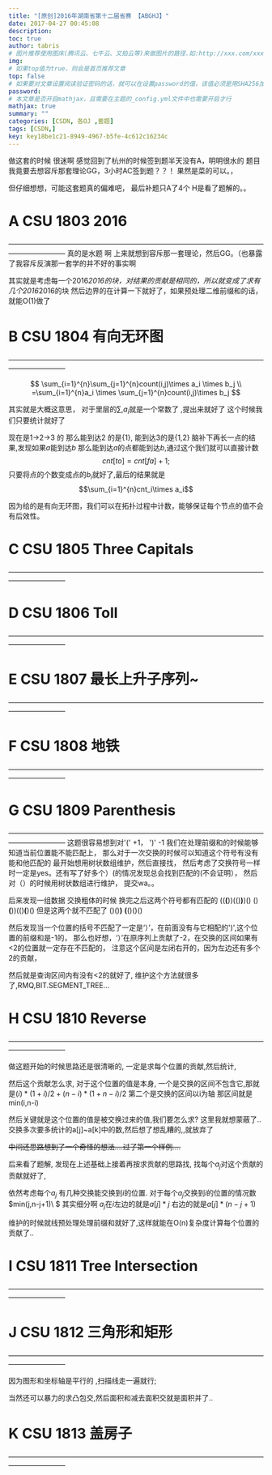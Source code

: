 ```yaml
---
title: "[原创]2016年湖南省第十二届省赛 【ABGHJ】"
date: 2017-04-27 00:45:08
description:
toc: true
author: tabris
# 图片推荐使用图床(腾讯云、七牛云、又拍云等)来做图片的路径.如:http://xxx.com/xxx.jpg
img:
# 如果top值为true，则会是首页推荐文章
top: false
# 如果要对文章设置阅读验证密码的话，就可以在设置password的值，该值必须是用SHA256加密后的密码，防止被他人识破
password:
# 本文章是否开启mathjax，且需要在主题的_config.yml文件中也需要开启才行
mathjax: true
summary: ""
categories: [CSDN, 各OJ ,套题]
tags: [CSDN,]
key: key18be1c21-8949-4967-b5fe-4c612c16234c
---
```



做这套的时候 很迷啊  感觉回到了杭州的时候签到题半天没有A，明明很水的 题目我竟要去想容斥那套理论GG，3小时AC签到题？？！ 果然是菜的可以。，

但仔细想想，可能这套题真的偏难吧，
最后补题只A了4个 H是看了题解的。。


# A	CSU 1803	2016
————————————————————————————————————————————
真的是水题 啊  上来就想到容斥那一套理论，然后GG。（也暴露了我容斥反演那一套学的并不好的事实啊

其实就是考虑每一个2016*2016的块，对结果的贡献是相同的，所以就变成了求有几个2016*2016的块 然后边界的在计算一下就好了，如果预处理二维前缀和的话，就能O(1)做了


# B	CSU 1804	有向无环图
————————————————————————————————————————————

$$
\sum_{i=1}^{n}\sum_{j=1}^{n}count(i,j)\times a_i \times b_j  \\ =\sum_{i=1}^{n}a_i \times \sum_{j=1}^{n}count(i,j)\times b_j
$$

其实就是大概这意思，
对于里层的$\sum,a_i$就是一个常数了 ,提出来就好了
这个时候我们只要统计就好了

现在是1->2->3 的
那么能到达2 的是{1}, 能到达3的是{1,2}
脑补下再长一点的结果,发现如果$a$能到达$b$ 那么能到达$a$的点都能到达$b$,通过这个我们就可以直接计数
$$cnt[to] = cnt[fa]+1;$$
只要将点的个数变成点的$b_i$就好了,最后的结果就是
$$\sum_{i=1}^{n}cnt_i\times a_i$$

因为给的是有向无环图，我们可以在拓扑过程中计数，能够保证每个节点的值不会有后效性。


# C	CSU 1805	Three Capitals
————————————————————————————————————————————
# D	CSU 1806	Toll
————————————————————————————————————————————
# E	CSU 1807	最长上升子序列~
————————————————————————————————————————————
# F	CSU 1808	地铁
————————————————————————————————————————————
# G	CSU 1809	Parenthesis
————————————————————————————————————————————
这题很容易想到对'(' +1， ')' -1 我们在处理前缀和的时候能够知道当前位置能不能匹配上，
那么对于一次交换的时候可以知道这个符号有没有能和他匹配的 最开始想用树状数组维护，然后直接找，
然后考虑了交换符号一样时一定是yes。还有写了好多个）(的情况发现总会找到匹配的(不会证明），
然后对（）的时候用树状数组进行维护，
提交wa。。

后来发现一组数据 交换粗体的时候 换完之后这两个符号都有匹配的
((**(**))(()**)**)()
()**(**))(()**(**)()
但是这两个就不匹配了
()()**)** **(**()()()

然后发现当一个位置的括号不匹配了一定是‘）’，在前面没有与它相配的')',这个位置的前缀和是-1的，
那么也好想，‘）’在原序列上贡献了-2，在交换的区间如果有<2的位置就一定存在不匹配的，
注意这个区间是左闭右开的，因为左边还有多个2的贡献，

然后就是查询区间内有没有<2的就好了, 维护这个方法就很多了,RMQ,BIT.SEGMENT_TREE...

# H	CSU 1810	Reverse
————————————————————————————————————————————

做这题开始的时候思路还是很清晰的,
一定是求每个位置的贡献,然后统计,

然后这个贡献怎么求,
对于这个位置的值是本身,
一个是交换的区间不包含它,那就是$(i)*(1+i)/2 + (n-i)*(1+n-i)/2$
第二个是交换的区间以i为轴  那区间就是min(i,n-i)

然后关键就是这个位置的值是被交换过来的值,我们要怎么求? 这里我就想蒙蔽了..
交换多次要多统计的a[j]~a[k]中的数,然后想了想乱糟的,,就放弃了

~~中间还思路想到了一个奇怪的想法....过了第一个样例....~~

后来看了题解,
发现在上述基础上接着再按求贡献的思路找,
找每个$a_j$对这个贡献的贡献就好了,

依然考虑每个$a_j$ 有几种交换能交换到$i$的位置.
对于每个$a_j$交换到$i$的位置的情况数$min(j,n-j+1)\ $
其实细分啊 $a_j$在$i$左边的就是$a[j]*j$ 右边的就是$a[j]*(n-j+1)$

维护的时候就线预处理处理前缀和就好了,这样就能在O(n)复杂度计算每个位置的贡献了..





# I	CSU 1811	Tree Intersection
————————————————————————————————————————————


# J	CSU 1812	三角形和矩形
————————————————————————————————————————————

因为图形和坐标轴是平行的 ,扫描线走一遍就行;

当然还可以暴力的求凸包交,然后面积和减去面积交就是面积并了..


# K	CSU 1813	盖房子
————————————————————————————————————————————